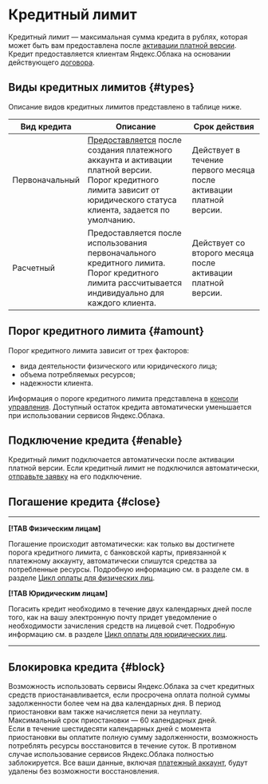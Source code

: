 # Кредитный лимит

Кредитный лимит — максимальная сумма кредита в рублях, которая может быть вам предоставлена после [активации платной версии](../operations/activate-commercial.md). Кредит предоставляется клиентам Яндекс.Облака на основании действующего [договора](../concepts/contract.md). 

## Виды кредитных лимитов {#types}

Описание видов кредитных лимитов представлено в таблице ниже. 

Вид кредита | Описание | Срок действия
----- | ----- | -----
Первоначальный | [Предоставляется](#enable) после создания платежного аккаунта и активации платной версии.<br/>Порог кредитного лимита зависит от юридического статуса клиента, задается по умолчанию.  | Действует в течение первого месяца после активации платной версии. 
Расчетный | Предоставляется после использования первоначального кредитного лимита.<br/>Порог кредитного лимита рассчитывается индивидуально для каждого клиента.  | Действует со второго месяца после активации платной версии. 

## Порог кредитного лимита {#amount}

Порог кредитного лимита зависит от трех факторов: 
- вида деятельности физического или юридического лица; 
- объема потребляемых ресурсов;
- надежности клиента.

Информация о пороге кредитного лимита представлена в [консоли управления](https://console.cloud.yandex.ru/billing). Доступный остаток кредита автоматически уменьшается при использовании сервисов Яндекс.Облака. 

<a name="enable"></a>
## Подключение кредита {#enable}

Кредитный лимит подключается автоматически после активации платной версии. Если кредитный лимит не подключился автоматически, [отправьте заявку](../operations/enable-credit.md) на его подключение.

## Погашение кредита {#close}

--- 

 **[!TAB Физическим лицам]**
 
 Погашение происходит автоматически: как только вы достигнете порога кредитного лимита, с банковской карты, привязанной к платежному аккаунту, автоматически спишутся средства за потребленные ресурсы. Подробную информацию см. в разделе см. в разделе [Цикл оплаты для физических лиц](billing-cycle-individual.md).


 **[!TAB Юридическим лицам]**
 
 Погасить кредит необходимо в течение двух календарных дней после того, как на вашу электронную почту придет уведомление о необходимости зачисления средств на лицевой счет. Подробную информацию см. в разделе [Цикл оплаты для юридических лиц](billing-cycle-business.md).

--- 


## Блокировка кредита {#block}

Возможность использовать сервисы Яндекс.Облака за счет кредитных средств приостанавливается, если просрочена оплата полной суммы задолженности более чем на два календарных дня. В период приостановки вам также начисляется пени за неуплату. 
<br/>Максимальный срок приостановки — 60 календарных дней. 
<br/>Если в течение шестидесяти календарных дней с момента приостановки вы оплатите полную сумму задолженности, возможность потреблять ресурсы восстановится в течение суток. 
В противном случае использование сервисов Яндекс.Облака полностью заблокируется. Все ваши данные, включая [платежный аккаунт](../concepts/billing-account.md), будут удалены без возможности восстановления. 

